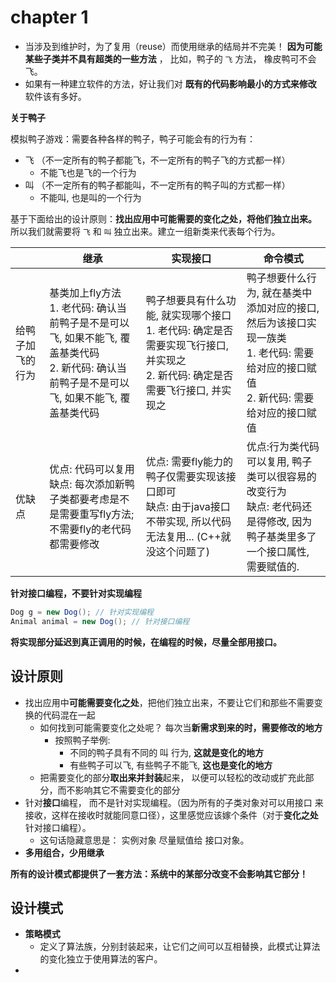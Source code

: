 # chapter 1



* 当涉及到维护时，为了复用（reuse）而使用继承的结局并不完美！ **因为可能某些子类并不具有超类的一些方法** ， 比如，鸭子的 `飞` 方法， 橡皮鸭可不会飞。
* 如果有一种建立软件的方法，好让我们对 **既有的代码影响最小的方式来修改** 软件该有多好。



**关于鸭子**

模拟鸭子游戏：需要各种各样的鸭子，鸭子可能会有的行为有：

* 飞 （不一定所有的鸭子都能飞，不一定所有的鸭子飞的方式都一样）
  * 不能飞也是飞的一个行为
* 叫 （不一定所有的鸭子都能叫，不一定所有的鸭子叫的方式都一样）
  * 不能叫,  也是叫的一个行为

基于下面给出的设计原则：**找出应用中可能需要的变化之处，将他们独立出来。** 所以我们就需要将 `飞` 和 `叫` 独立出来。建立一组新类来代表每个行为。



|                  | 继承                                                         | 实现接口                                                     | 命令模式                                                     |
| ---------------- | ------------------------------------------------------------ | ------------------------------------------------------------ | ------------------------------------------------------------ |
| 给鸭子加飞的行为 | 基类加上fly方法<br />1. 老代码: 确认当前鸭子是不是可以飞, 如果不能飞, 覆盖基类代码<br />2. 新代码: 确认当前鸭子是不是可以飞, 如果不能飞, 覆盖基类代码 | 鸭子想要具有什么功能, 就实现哪个接口<br />1. 老代码: 确定是否需要实现飞行接口, 并实现之<br />2. 新代码: 确定是否需要飞行接口, 并实现之 | 鸭子想要什么行为, 就在基类中添加对应的接口, 然后为该接口实现一族类<br />1. 老代码: 需要给对应的接口赋值<br />2. 新代码: 需要给对应的接口赋值 |
| 优缺点           | 优点: 代码可以复用<br />缺点: 每次添加新鸭子类都要考虑是不是需要重写fly方法; 不需要fly的老代码都需要修改 | 优点: 需要fly能力的鸭子仅需要实现该接口即可<br />缺点: 由于java接口不带实现, 所以代码无法复用... (C++就没这个问题了) | 优点:行为类代码可以复用, 鸭子类可以很容易的改变行为<br />缺点: 老代码还是得修改, 因为鸭子基类里多了一个接口属性, 需要赋值的. |



**针对接口编程，不要针对实现编程**

```java
Dog g = new Dog(); // 针对实现编程
Animal animal = new Dog(); // 针对接口编程
```



**将实现部分延迟到真正调用的时候，在编程的时候，尽量全部用接口。**



## 设计原则

* 找出应用中**可能需要变化之处**，把他们独立出来，不要让它们和那些不需要变换的代码混在一起
  * 如何找到可能需要变化之处呢？ 每次当**新需求到来的时，需要修改的地方**
    * 按照鸭子举例: 
      * 不同的鸭子具有不同的 叫 行为, **这就是变化的地方**
      * 有些鸭子可以飞, 有些鸭子不能飞, **这也是变化的地方**
  * 把需要变化的部分**取出来并封装**起来， 以便可以轻松的改动或扩充此部分，而不影响其它不需要变化的部分
* 针对**接口**编程， 而不是针对实现编程。（因为所有的子类对象对可以用接口 来接收，这样在接收时就能同意口径），这里感觉应该嫁个条件（对于**变化之处** 针对接口编程）。
  * 这句话隐藏意思是： 实例对象 尽量赋值给 接口对象。
* **多用组合，少用继承**





**所有的设计模式都提供了一套方法：系统中的某部分改变不会影响其它部分！**



## 设计模式

* **策略模式**
  * 定义了算法族，分别封装起来，让它们之间可以互相替换，此模式让算法的变化独立于使用算法的客户。
* 